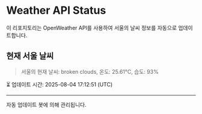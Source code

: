 
# Weather API Status

이 리포지토리는 OpenWeather API를 사용하여 서울의 날씨 정보를 자동으로 업데이트합니다.

## 현재 서울 날씨
> 서울의 현재 날씨: broken clouds, 온도: 25.61°C, 습도: 93%

⏳ 업데이트 시간: 2025-08-04 17:12:51 (UTC)

---
자동 업데이트 봇에 의해 관리됩니다.
